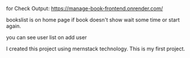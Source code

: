 for Check Output: https://manage-book-frontend.onrender.com/

bookslist is on home page if book doesn't show wait some time or start again.

you can see user list on add user

I created this project using mernstack technology.
This is my first project.

